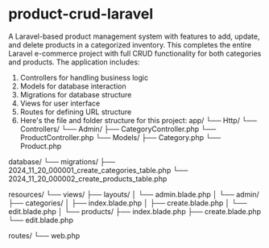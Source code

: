 # product-crud-laravel
A Laravel-based product management system with features to add, update, and delete products in a categorized inventory.
This completes the entire Laravel e-commerce project with full CRUD functionality for both categories and products. The application includes:

1. Controllers for handling business logic
2. Models for database interaction
3. Migrations for database structure
4. Views for user interface
5. Routes for defining URL structure
6. Here's the file and folder structure for this project:
   app/
└── Http/
    └── Controllers/
        └── Admin/
            ├── CategoryController.php
            └── ProductController.php
    └── Models/
        ├── Category.php
        └── Product.php

database/
└── migrations/
    ├── 2024_11_20_000001_create_categories_table.php
    └── 2024_11_20_000002_create_products_table.php

resources/
└── views/
    ├── layouts/
    │   └── admin.blade.php
    │
    └── admin/
        ├── categories/
        │   ├── index.blade.php
        │   ├── create.blade.php
        │   └── edit.blade.php
        │
        └── products/
            ├── index.blade.php
            ├── create.blade.php
            └── edit.blade.php

routes/
└── web.php
